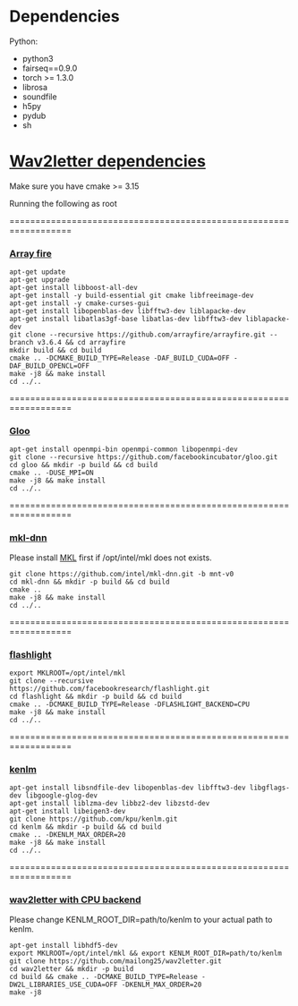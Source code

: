 # Dependencies

Python:
 - python3
 - fairseq==0.9.0
 - torch >= 1.3.0
 - librosa
 - soundfile
 - h5py
 - pydub
 - sh
 
# [Wav2letter dependencies](https://github.com/facebookresearch/wav2letter/wiki/Dependencies)

Make sure you have cmake >= 3.15

Running the following as root

==================================================================
### [Array fire](https://github.com/arrayfire/arrayfire/wiki/Build-Instructions-for-Linux)
```
apt-get update
apt-get upgrade
apt-get install libboost-all-dev
apt-get install -y build-essential git cmake libfreeimage-dev
apt-get install -y cmake-curses-gui
apt-get install libopenblas-dev libfftw3-dev liblapacke-dev
apt-get install libatlas3gf-base libatlas-dev libfftw3-dev liblapacke-dev
git clone --recursive https://github.com/arrayfire/arrayfire.git --branch v3.6.4 && cd arrayfire
mkdir build && cd build
cmake .. -DCMAKE_BUILD_TYPE=Release -DAF_BUILD_CUDA=OFF -DAF_BUILD_OPENCL=OFF
make -j8 && make install
cd ../..
```

==================================================================
### [Gloo](https://github.com/facebookincubator/gloo.git)
```
apt-get install openmpi-bin openmpi-common libopenmpi-dev
git clone --recursive https://github.com/facebookincubator/gloo.git
cd gloo && mkdir -p build && cd build
cmake .. -DUSE_MPI=ON
make -j8 && make install
cd ../..
```

==================================================================
### [mkl-dnn](https://github.com/intel/mkl-dnn)

Please install [MKL](https://software.intel.com/en-us/articles/intel-math-kernel-library-intel-mkl-2018-install-guide) first if /opt/intel/mkl does not exists.
```
git clone https://github.com/intel/mkl-dnn.git -b mnt-v0
cd mkl-dnn && mkdir -p build && cd build
cmake .. 
make -j8 && make install
cd ../..
```

==================================================================
### [flashlight](https://github.com/facebookresearch/flashlight.git)
```
export MKLROOT=/opt/intel/mkl
git clone --recursive https://github.com/facebookresearch/flashlight.git
cd flashlight && mkdir -p build && cd build
cmake .. -DCMAKE_BUILD_TYPE=Release -DFLASHLIGHT_BACKEND=CPU
make -j8 && make install
cd ../..
```

==================================================================
### [kenlm](https://github.com/kpu/kenlm)
```
apt-get install libsndfile-dev libopenblas-dev libfftw3-dev libgflags-dev libgoogle-glog-dev
apt-get install liblzma-dev libbz2-dev libzstd-dev
apt-get install libeigen3-dev
git clone https://github.com/kpu/kenlm.git
cd kenlm && mkdir -p build && cd build
cmake .. -DKENLM_MAX_ORDER=20
make -j8 && make install
cd ../..
```

==================================================================
### [wav2letter with CPU backend](https://github.com/maltium/wav2letter/tree/feature/loading-from-hdf5)

Please change KENLM_ROOT_DIR=path/to/kenlm to your actual path to kenlm.
```
apt-get install libhdf5-dev
export MKLROOT=/opt/intel/mkl && export KENLM_ROOT_DIR=path/to/kenlm
git clone https://github.com/mailong25/wav2letter.git
cd wav2letter && mkdir -p build
cd build && cmake .. -DCMAKE_BUILD_TYPE=Release -DW2L_LIBRARIES_USE_CUDA=OFF -DKENLM_MAX_ORDER=20
make -j8
```
